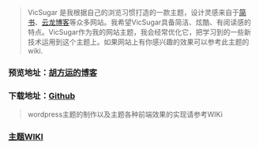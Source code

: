 > VicSugar 是我根据自己的浏览习惯打造的一款主题，设计灵感来自于[简书](http://www.jianshu.com/)、[云龙博客](http://yunlzheng.github.io/)等众多网站。我希望VicSugar具备简洁、炫酷、有阅读感的特点。VicSugar作为我的网站主题，我会经常优化它，把学习到的一些新技术运用到这个主题上。如果网站上有你感兴趣的效果可以参考此主题的wiki.

### 预览地址：[胡方运的博客](http://hufangyun.com)

### 下载地址：[Github](https://github.com/Youthink/VicSugar)

> wordpress主题的制作以及主题各种前端效果的实现请参考WIKi

### [主题WIKI](https://github.com/Youthink/VicSugar/wiki)










 
